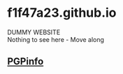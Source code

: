 # f1f47a23.github.io

DUMMY WEBSITE<br>
Nothing to see here - Move along<br>

## [PGPinfo](https://github.com/f1f47a23/f1f47a23.github.io/blob/main/PGPinfo.txt)
